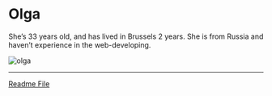 # Olga

She’s 33 years old, and has lived in Brussels 2 years. She is from Russia and haven’t experience in the web-developing.

![olga](https://github.com/okozmovskaya.png)

---

[Readme File](./readme.md)